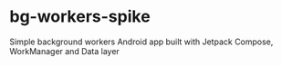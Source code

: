# bg-workers-spike
Simple background workers Android app built with Jetpack Compose, WorkManager and Data layer
